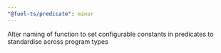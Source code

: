 ```yaml
---
"@fuel-ts/predicate": minor
---
```


Alter naming of function to set configurable constants in predicates to standardise across program types
